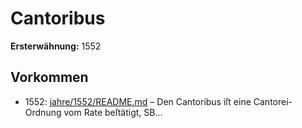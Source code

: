 # Cantoribus

**Ersterwähnung:** 1552

## Vorkommen
- 1552: [jahre/1552/README.md](../jahre/1552/README.md) – Den Cantoribus iſt eine Cantorei-Ordnung vom Rate
beſtätigt, SB...
